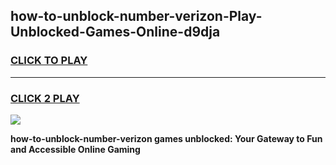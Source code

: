 
## how-to-unblock-number-verizon-Play-Unblocked-Games-Online-d9dja
<h3>
<a href="https://premium76.site?title=how-to-unblock-number-verizon&ref=25A">CLICK TO PLAY</a></h3>
<hr>

<h3>
<a href="https://premium76.site?title=how-to-unblock-number-verizon&ref=25A">CLICK 2 PLAY</a>
  
</h3>

<a href="https://premium76.site?title=how-to-unblock-number-verizon&ref=25A"><img src="https://clearcache.store/games.png"></a>


**how-to-unblock-number-verizon games unblocked: Your Gateway to Fun and Accessible Online Gaming**
